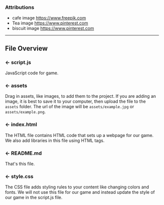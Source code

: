 

###  Attributions

- cafe image
  https://www.freepik.com
- Tea image
  https://www.pinterest.com
- biscuit image
  https://www.pinterest.com

---

## File Overview

### ← script.js

JavaScript code for game.

### ← assets

Drag in assets, like images, to add them to the project. If you are adding an image, it is best to save it to your computer, then upload the file to the `assets` folder. The url of the image will be `assets/example.jpg` or `assets/example.png`.

### ← index.html

The HTML file contains HTML code that sets up a webpage for our game. We also add libraries in this file using HTML tags.

### ← README.md

That's this file. 

### ← style.css

The CSS file adds styling rules to your content like changing colors and fonts. We will not use this file for our game and instead update the style of our game in the script.js file.  

